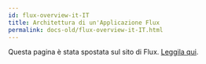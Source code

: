 ```yaml
---
id: flux-overview-it-IT
title: Architettura di un'Applicazione Flux
permalink: docs-old/flux-overview-it-IT.html
---
```


Questa pagina è stata spostata sul sito di Flux. [Leggila qui](https://facebook.github.io/flux/docs/overview.html).
